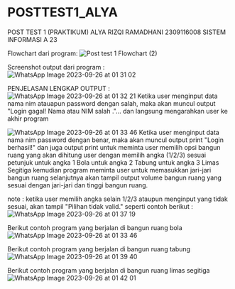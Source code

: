 # POSTTEST1_ALYA

POST TEST 1 (PRAKTIKUM)
ALYA RIZQI RAMADHANI
2309116008
SISTEM INFORMASI A 23

Flowchart dari program:
![Post test 1 Flowchart (2)](https://github.com/alyaarizqi/POSTTEST1_ALYA/assets/144756486/43854202-4d63-4348-8099-389a9f5b30df)

Screenshot output dari program :
![WhatsApp Image 2023-09-26 at 01 31 02](https://github.com/alyaarizqi/POSTTEST1_ALYA/assets/144756486/8bb09903-e08b-4dc0-9ae8-62606683ba03)

PENJELASAN LENGKAP OUTPUT :
![WhatsApp Image 2023-09-26 at 01 32 21](https://github.com/alyaarizqi/POSTTEST1_ALYA/assets/144756486/e10b419f-2027-4a9e-a971-7a635d20e7cf)
Ketika user menginput data nama nim atauapun password dengan salah, maka akan muncul output "Login gagal! Nama atau NIM salah ."... dan langsung mengarahkan user ke akhir program

![WhatsApp Image 2023-09-26 at 01 33 46](https://github.com/alyaarizqi/POSTTEST1_ALYA/assets/144756486/df897142-ca37-4c5c-8466-018be350a318)
Ketika user menginput data nama nim password dengan benar, maka akan muncul output print "Login berhasil!" dan juga output print untuk meminta user memilih opsi bangun ruang yang akan dihitung user dengan memilih angka (1/2/3) sesuai petunjuk untuk angka 1 Bola untuk angka 2 Tabung untuk angka 3 Limas Segitiga kemudian program meminta user untuk memasukkan jari-jari bangun ruang selanjutnya akan tampil output volume bangun ruang yang sesuai dengan jari-jari dan tinggi bangun ruang.

note : ketika user memilih angka selain 1/2/3 ataupun menginput yang tidak sesuai, akan tampil "Pilihan tidak valid." seperti contoh berikut :
![WhatsApp Image 2023-09-26 at 01 37 19](https://github.com/alyaarizqi/POSTTEST1_ALYA/assets/144756486/71352711-bdcb-43e0-b5fb-e5fcb8ca18b1)

Berikut contoh program yang berjalan di bangun ruang bola
![WhatsApp Image 2023-09-26 at 01 33 46](https://github.com/alyaarizqi/POSTTEST1_ALYA/assets/144756486/afa45847-6fba-4562-8fe6-41fa805ef1ee)

Berikut contoh program yang berjalan di bangun ruang tabung
![WhatsApp Image 2023-09-26 at 01 39 40](https://github.com/alyaarizqi/POSTTEST1_ALYA/assets/144756486/2b8e3248-b097-485b-a46b-0e41848603f6)

Berikut contoh program yang berjalan di bangun ruang limas segitiga
![WhatsApp Image 2023-09-26 at 01 42 01](https://github.com/alyaarizqi/POSTTEST1_ALYA/assets/144756486/bdd4ade2-4c73-4b71-b5bb-31d2127c012e)


